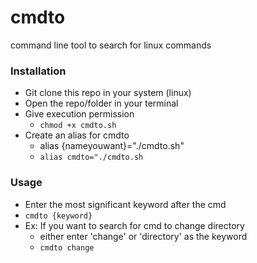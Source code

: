 # cmdto
command line tool to search for linux commands

### Installation
- Git clone this repo in your system (linux)
- Open the repo/folder in your terminal
- Give execution permission
  - `chmod +x cmdto.sh`
- Create an alias for cmdto
  - alias {nameyouwant}="./cmdto.sh"
  - `alias cmdto="./cmdto.sh`

### Usage
- Enter the most significant keyword after the cmd
- `cmdto {keyword}`
- Ex: If you want to search for cmd to change directory
    - either enter 'change' or 'directory' as the keyword
    - `cmdto change`
  
      
